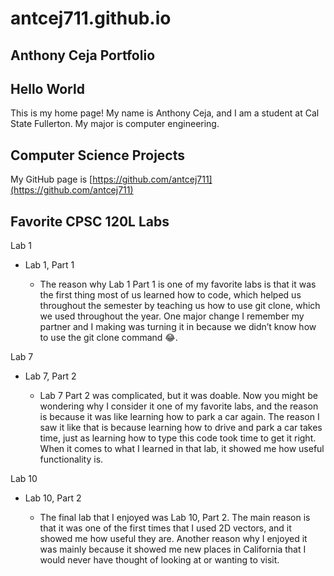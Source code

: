 # antcej711.github.io

## Anthony Ceja Portfolio

## Hello World

This is my home page! My name is Anthony Ceja, and I am a student at Cal State Fullerton. My major is computer engineering.

## Computer Science Projects
My GitHub page is [https://github.com/antcej711](https://github.com/antcej711)

## Favorite CPSC 120L Labs 

Lab 1
* Lab 1, Part 1

  * The reason why Lab 1 Part 1 is one of my favorite labs is that it was the first thing most of us learned how to code, which helped us throughout the semester by teaching us how to use git clone, which we used throughout the year. One major change I remember my partner and I making was turning it in because we didn’t know how to use the git clone command 😂.

Lab 7
* Lab 7, Part 2

  * Lab 7 Part 2 was complicated, but it was doable. Now you might be wondering why I consider it one of my favorite labs, and the reason is because it was like learning how to park a car again. The reason I saw it like that is because learning how to drive and park a car takes time, just as learning how to type this code took time to get it right. When it comes to what I learned in that lab, it showed me how useful functionality is.

Lab 10
* Lab 10, Part 2

  * The final lab that I enjoyed was Lab 10, Part 2. The main reason is that it was one of the first times that I used 2D vectors, and it showed me how useful they are. Another reason why I enjoyed it was mainly because it showed me new places in California that I would never have thought of looking at or wanting to visit.
